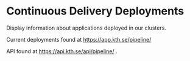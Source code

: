 # Continuous Delivery Deployments

Display information about applications deployed in our clusters.

Current deployments found at https://app.kth.se/pipeline/

API found at https://api.kth.se/api/pipeline/ .
